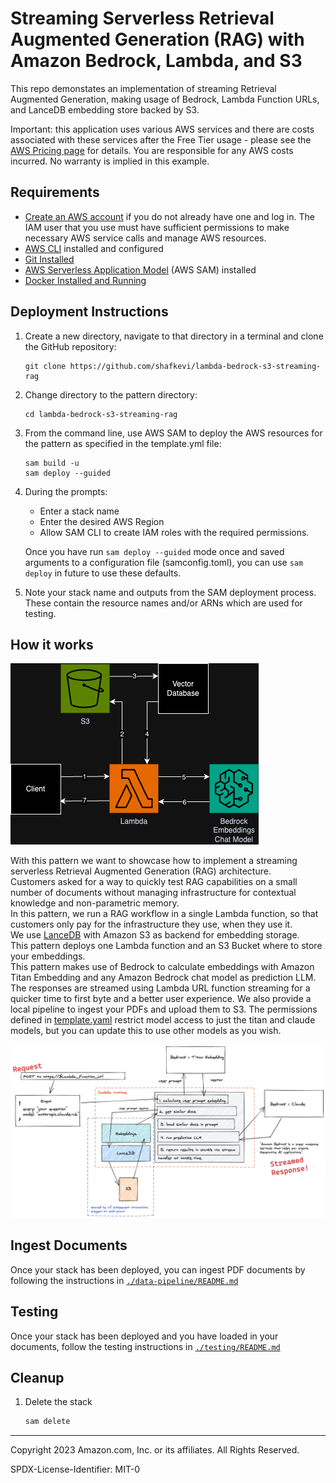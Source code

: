 # Streaming Serverless Retrieval Augmented Generation (RAG) with Amazon Bedrock, Lambda, and S3

This repo demonstates an implementation of streaming Retrieval Augmented Generation, making usage of Bedrock, Lambda Function URLs, and LanceDB embedding store backed by S3.


Important: this application uses various AWS services and there are costs associated with these services after the Free Tier usage - please see the [AWS Pricing page](https://aws.amazon.com/pricing/) for details. You are responsible for any AWS costs incurred. No warranty is implied in this example.

## Requirements

* [Create an AWS account](https://portal.aws.amazon.com/gp/aws/developer/registration/index.html) if you do not already have one and log in. The IAM user that you use must have sufficient permissions to make necessary AWS service calls and manage AWS resources.
* [AWS CLI](https://docs.aws.amazon.com/cli/latest/userguide/install-cliv2.html) installed and configured
* [Git Installed](https://git-scm.com/book/en/v2/Getting-Started-Installing-Git)
* [AWS Serverless Application Model](https://docs.aws.amazon.com/serverless-application-model/latest/developerguide/serverless-sam-cli-install.html) (AWS SAM) installed
* [Docker Installed and Running](https://docs.aws.amazon.com/serverless-application-model/latest/developerguide/install-docker.html)

## Deployment Instructions

1. Create a new directory, navigate to that directory in a terminal and clone the GitHub repository:
    ``` 
    git clone https://github.com/shafkevi/lambda-bedrock-s3-streaming-rag
    ```
1. Change directory to the pattern directory:
    ```
    cd lambda-bedrock-s3-streaming-rag
    ```
1. From the command line, use AWS SAM to deploy the AWS resources for the pattern as specified in the template.yml file:
    ```
    sam build -u
    sam deploy --guided
    ```
1. During the prompts:
    * Enter a stack name
    * Enter the desired AWS Region
    * Allow SAM CLI to create IAM roles with the required permissions.

    Once you have run `sam deploy --guided` mode once and saved arguments to a configuration file (samconfig.toml), you can use `sam deploy` in future to use these defaults.

1. Note your stack name and outputs from the SAM deployment process. These contain the resource names and/or ARNs which are used for testing.

## How it works
![high level diagram](./assets/StreamingServerlessRAG.png)

With this pattern we want to showcase how to implement a streaming serverless Retrieval Augmented Generation (RAG) architecture.  
Customers asked for a way to quickly test RAG capabilities on a small number of documents without managing infrastructure for contextual knowledge and non-parametric memory.  
In this pattern, we run a RAG workflow in a single Lambda function, so that customers only pay for the infrastructure they use, when they use it.  
We use [LanceDB](https://lancedb.com/) with Amazon S3 as backend for embedding storage.  
This pattern deploys one Lambda function and an S3 Bucket where to store your embeddings.  
This pattern makes use of Bedrock to calculate embeddings with Amazon Titan Embedding and any Amazon Bedrock chat model as prediction LLM. 
The responses are streamed using Lambda URL function streaming for a quicker time to first byte and a better user experience.
We also provide a local pipeline to ingest your PDFs and upload them to S3.
The permissions defined in [template.yaml](./template.yaml) restrict model access to just the titan and claude models, but you can update this to use other models as you wish.

![Full architecture](./assets/full-architecture.png)

## Ingest Documents
Once your stack has been deployed, you can ingest PDF documents by following the instructions in [`./data-pipeline/README.md`](./data-pipeline/README.md)

## Testing
Once your stack has been deployed and you have loaded in your documents, follow the testing instructions in [`./testing/README.md`](./testing/README.md)

## Cleanup
 
1. Delete the stack
    ```bash
    sam delete
    ```

----
Copyright 2023 Amazon.com, Inc. or its affiliates. All Rights Reserved.

SPDX-License-Identifier: MIT-0
